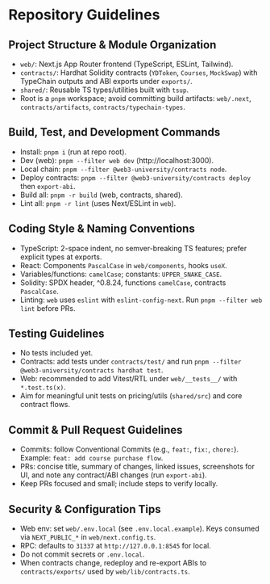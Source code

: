 # Repository Guidelines

## Project Structure & Module Organization
- `web/`: Next.js App Router frontend (TypeScript, ESLint, Tailwind).
- `contracts/`: Hardhat Solidity contracts (`YDToken`, `Courses`, `MockSwap`) with TypeChain outputs and ABI exports under `exports/`.
- `shared/`: Reusable TS types/utilities built with `tsup`.
- Root is a `pnpm` workspace; avoid committing build artifacts: `web/.next`, `contracts/artifacts`, `contracts/typechain-types`.

## Build, Test, and Development Commands
- Install: `pnpm i` (run at repo root).
- Dev (web): `pnpm --filter web dev` (http://localhost:3000).
- Local chain: `pnpm --filter @web3-university/contracts node`.
- Deploy contracts: `pnpm --filter @web3-university/contracts deploy` then `export-abi`.
- Build all: `pnpm -r build` (web, contracts, shared).
- Lint all: `pnpm -r lint` (uses Next/ESLint in `web`).

## Coding Style & Naming Conventions
- TypeScript: 2-space indent, no semver-breaking TS features; prefer explicit types at exports.
- React: Components `PascalCase` in `web/components`, hooks `useX`.
- Variables/functions: `camelCase`; constants: `UPPER_SNAKE_CASE`.
- Solidity: SPDX header, ^0.8.24, functions `camelCase`, contracts `PascalCase`.
- Linting: `web` uses `eslint` with `eslint-config-next`. Run `pnpm --filter web lint` before PRs.

## Testing Guidelines
- No tests included yet.
- Contracts: add tests under `contracts/test/` and run `pnpm --filter @web3-university/contracts hardhat test`.
- Web: recommended to add Vitest/RTL under `web/__tests__/` with `*.test.ts(x)`.
- Aim for meaningful unit tests on pricing/utils (`shared/src`) and core contract flows.

## Commit & Pull Request Guidelines
- Commits: follow Conventional Commits (e.g., `feat:`, `fix:`, `chore:`). Example: `feat: add course purchase flow`.
- PRs: concise title, summary of changes, linked issues, screenshots for UI, and note any contract/ABI changes (run `export-abi`).
- Keep PRs focused and small; include steps to verify locally.

## Security & Configuration Tips
- Web env: set `web/.env.local` (see `.env.local.example`). Keys consumed via `NEXT_PUBLIC_*` in `web/next.config.ts`.
- RPC: defaults to `31337` at `http://127.0.0.1:8545` for local.
- Do not commit secrets or `.env.local`.
- When contracts change, redeploy and re-export ABIs to `contracts/exports/` used by `web/lib/contracts.ts`.

